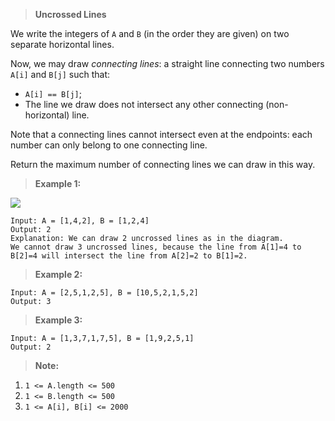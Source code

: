 >**Uncrossed Lines**

We write the integers of `A` and `B` (in the order they are given) on two separate horizontal lines.

Now, we may draw _connecting lines_: a straight line connecting two numbers `A[i]` and `B[j]` such that:

*   `A[i] == B[j]`;
*   The line we draw does not intersect any other connecting (non-horizontal) line.

Note that a connecting lines cannot intersect even at the endpoints: each number can only belong to one connecting line.

Return the maximum number of connecting lines we can draw in this way.

>**Example 1:**

![](https://assets.leetcode.com/uploads/2019/04/26/142.png)

```
Input: A = [1,4,2], B = [1,2,4]
Output: 2
Explanation: We can draw 2 uncrossed lines as in the diagram.
We cannot draw 3 uncrossed lines, because the line from A[1]=4 to B[2]=4 will intersect the line from A[2]=2 to B[1]=2.
```

>**Example 2:**

```
Input: A = [2,5,1,2,5], B = [10,5,2,1,5,2]
Output: 3
```
>**Example 3:**

```
Input: A = [1,3,7,1,7,5], B = [1,9,2,5,1]
Output: 2
```

>**Note:**

1.  `1 <= A.length <= 500`
2.  `1 <= B.length <= 500`
3.  `1 <= A[i], B[i] <= 2000`
